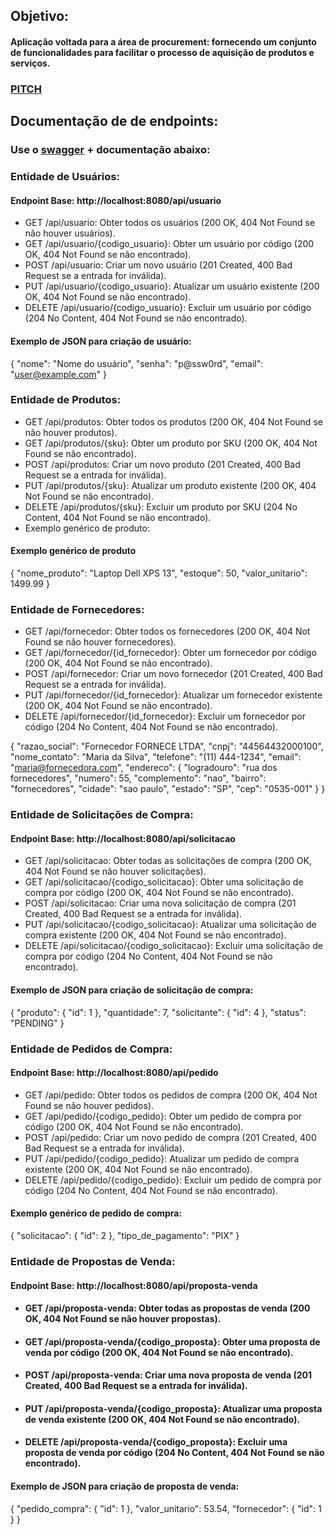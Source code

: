
## Objetivo:

#### Aplicação voltada para a área de procurement: fornecendo um conjunto de funcionalidades para facilitar o processo de aquisição de produtos e serviços.

### [PITCH](https://www.youtube.com/watch?v=BVj8tq1eWTI&feature=youtu.be)

## Documentação de de endpoints:
### Use o [swagger](http://localhost:8080/swagger-ui/index.html) + documentação abaixo: 

### Entidade de Usuários:
#### Endpoint Base: http://localhost:8080/api/usuario
* GET /api/usuario: Obter todos os usuários (200 OK, 404 Not Found se não houver usuários).
* GET /api/usuario/{codigo_usuario}: Obter um usuário por código (200 OK, 404 Not Found se não encontrado).
* POST /api/usuario: Criar um novo usuário (201 Created, 400 Bad Request se a entrada for inválida).
* PUT /api/usuario/{codigo_usuario}: Atualizar um usuário existente (200 OK, 404 Not Found se não encontrado).
* DELETE /api/usuario/{codigo_usuario}: Excluir um usuário por código (204 No Content, 404 Not Found se não encontrado).
#### Exemplo de JSON para criação de usuário:
{
"nome": "Nome do usuário",
"senha": "p@ssw0rd",
"email": "user@example.com"
}

### Entidade de Produtos:
* GET /api/produtos: Obter todos os produtos (200 OK, 404 Not Found se não houver produtos).
* GET /api/produtos/{sku}: Obter um produto por SKU (200 OK, 404 Not Found se não encontrado).
* POST /api/produtos: Criar um novo produto (201 Created, 400 Bad Request se a entrada for inválida).
* PUT /api/produtos/{sku}: Atualizar um produto existente (200 OK, 404 Not Found se não encontrado).
* DELETE /api/produtos/{sku}: Excluir um produto por SKU (204 No Content, 404 Not Found se não encontrado).
* Exemplo genérico de produto:
#### Exemplo genérico de produto
{
"nome_produto": "Laptop Dell XPS 13",
"estoque": 50,
"valor_unitario": 1499.99
}


### Entidade de Fornecedores:
* GET    /api/fornecedor:                     Obter todos os fornecedores (200 OK, 404 Not Found se não houver fornecedores).
* GET    /api/fornecedor/{id_fornecedor}: Obter um fornecedor por código (200 OK, 404 Not Found se não encontrado).
* POST   /api/fornecedor:                     Criar um novo fornecedor (201 Created, 400 Bad Request se a entrada for inválida).
* PUT    /api/fornecedor/{id_fornecedor}: Atualizar um fornecedor existente (200 OK, 404 Not Found se não encontrado).
* DELETE /api/fornecedor/{id_fornecedor}: Excluir um fornecedor por código (204 No Content, 404 Not Found se não encontrado).

{
"razao_social": "Fornecedor FORNECE LTDA",
"cnpj": "44564432000100",
"nome_contato": "Maria da Silva",
"telefone": "(11) 444-1234",
"email": "maria@fornecedora.com",
"endereco": {
    "logradouro": "rua dos fornecedores",
    "numero": 55,
    "complemento": "nao",
    "bairro": "fornecedores",
    "cidade": "sao paulo",
    "estado": "SP",
    "cep": "0535-001"
    }
}

### Entidade de Solicitações de Compra:
#### Endpoint Base: http://localhost:8080/api/solicitacao
* GET /api/solicitacao: Obter todas as solicitações de compra (200 OK, 404 Not Found se não houver solicitações).
* GET /api/solicitacao/{codigo_solicitacao}: Obter uma solicitação de compra por código (200 OK, 404 Not Found se não encontrado).
* POST /api/solicitacao: Criar uma nova solicitação de compra (201 Created, 400 Bad Request se a entrada for inválida).
* PUT /api/solicitacao/{codigo_solicitacao}: Atualizar uma solicitação de compra existente (200 OK, 404 Not Found se não encontrado).
* DELETE /api/solicitacao/{codigo_solicitacao}: Excluir uma solicitação de compra por código (204 No Content, 404 Not Found se não encontrado).
#### Exemplo de JSON para criação de solicitação de compra:
{
"produto": { "id": 1 },
"quantidade": 7,
"solicitante": { "id": 4 },
"status": "PENDING"
}

### Entidade de Pedidos de Compra:
#### Endpoint Base: http://localhost:8080/api/pedido
* GET /api/pedido: Obter todos os pedidos de compra (200 OK, 404 Not Found se não houver pedidos).
* GET /api/pedido/{codigo_pedido}: Obter um pedido de compra por código (200 OK, 404 Not Found se não encontrado).
* POST /api/pedido: Criar um novo pedido de compra (201 Created, 400 Bad Request se a entrada for inválida).
* PUT /api/pedido/{codigo_pedido}: Atualizar um pedido de compra existente (200 OK, 404 Not Found se não encontrado).
* DELETE /api/pedido/{codigo_pedido}: Excluir um pedido de compra por código (204 No Content, 404 Not Found se não encontrado).
#### Exemplo genérico de pedido de compra:
{
"solicitacao": { "id": 2 },
"tipo_de_pagamento": "PIX"
}

### Entidade de Propostas de Venda:
#### Endpoint Base: http://localhost:8080/api/proposta-venda
* #### GET /api/proposta-venda: Obter todas as propostas de venda (200 OK, 404 Not Found se não houver propostas).
* #### GET /api/proposta-venda/{codigo_proposta}: Obter uma proposta de venda por código (200 OK, 404 Not Found se não encontrado).
* #### POST /api/proposta-venda: Criar uma nova proposta de venda (201 Created, 400 Bad Request se a entrada for inválida).
* #### PUT /api/proposta-venda/{codigo_proposta}: Atualizar uma proposta de venda existente (200 OK, 404 Not Found se não encontrado).
* #### DELETE /api/proposta-venda/{codigo_proposta}: Excluir uma proposta de venda por código (204 No Content, 404 Not Found se não encontrado).
#### Exemplo de JSON para criação de proposta de venda:
{
"pedido_compra": { "id": 1 },
"valor_unitario": 53.54,
"fornecedor": { "id": 1 }
}
